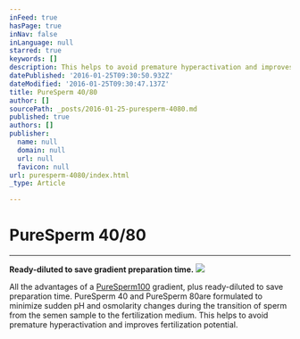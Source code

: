 ```yaml
---
inFeed: true
hasPage: true
inNav: false
inLanguage: null
starred: true
keywords: []
description: This helps to avoid premature hyperactivation and improves fertilization potential.
datePublished: '2016-01-25T09:30:50.932Z'
dateModified: '2016-01-25T09:30:47.137Z'
title: PureSperm 40/80
author: []
sourcePath: _posts/2016-01-25-puresperm-4080.md
published: true
authors: []
publisher:
  name: null
  domain: null
  url: null
  favicon: null
url: puresperm-4080/index.html
_type: Article

---
```

# PureSperm 40/80

****

**Ready-diluted to save gradient preparation time.**
![](https://the-grid-user-content.s3-us-west-2.amazonaws.com/e36e3250-5b00-42d6-a33e-d41f7df8e15a.jpg)

All the advantages of a [PureSperm][0][100][1] gradient, plus ready-diluted to save preparation time. PureSperm 40 and PureSperm 80are formulated to minimize sudden pH and osmolarity changes during the transition of sperm from the semen sample to the fertilization medium. This helps to avoid premature hyperactivation and improves fertilization potential.

[0]: null
[1]: http://nidacon.com/products/puresperm-100/ "PureSperm 100 Information Page"